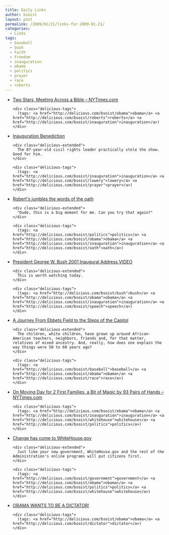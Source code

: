 ```yaml
---
title: Daily Links
author: bsoist
layout: post
permalink: /2009/01/21/links-for-2009-01-21/
categories:
  - Links
tags:
  - baseball
  - bush
  - Faith
  - Freedom
  - inauguration
  - obama
  - politics
  - prayer
  - race
  - roberts
---
```

<ul class="delicious">
  <li>
    <div class="delicious-link">
      <a href="http://www.nytimes.com/2009/01/18/weekinreview/18greenhouse.html?pagewanted=1&_r=1&ref=todayspaper">Two Stars, Meeting Across a Bible &#8211; NYTimes.com</a>
    </div>
    
    <div class="delicious-tags">
      (tags: <a href="http://delicious.com/bsoist/obama">obama</a> <a href="http://delicious.com/bsoist/roberts">roberts</a> <a href="http://delicious.com/bsoist/inauguration">inauguration</a>)
    </div>
  </li>
  
  <li>
    <div class="delicious-link">
      <a href="http://www.washingtonmonthly.com/archives/individual/2009_01/016528.php">Inauguration Benediction</a>
    </div>
    
    <div class="delicious-extended">
      The 87-year-old civil rights leader practically stole the show. Good for him.
    </div>
    
    <div class="delicious-tags">
      (tags: <a href="http://delicious.com/bsoist/inauguration">inauguration</a> <a href="http://delicious.com/bsoist/lowery">lowery</a> <a href="http://delicious.com/bsoist/prayer">prayer</a>)
    </div>
  </li>
  
  <li>
    <div class="delicious-link">
      <a href="http://www.talkingpointsmemo.com/archives/2009/01/dump_that_meme.php">Robert's jumbles the words of the oath</a>
    </div>
    
    <div class="delicious-extended">
      "Dude, this is a big moment for me. Can you try that again?"
    </div>
    
    <div class="delicious-tags">
      (tags: <a href="http://delicious.com/bsoist/politics">politics</a> <a href="http://delicious.com/bsoist/obama">obama</a> <a href="http://delicious.com/bsoist/inauguration">inauguration</a> <a href="http://delicious.com/bsoist/oath">oath</a>)
    </div>
  </li>
  
  <li>
    <div class="delicious-link">
      <a href="http://rncnyc2004.blogspot.com/2009/01/president-george-w-bush-2001-inaugural.html">President George W. Bush 2001 Inaugural Address VIDEO</a>
    </div>
    
    <div class="delicious-extended">
      This is worth watching today.
    </div>
    
    <div class="delicious-tags">
      (tags: <a href="http://delicious.com/bsoist/bush">bush</a> <a href="http://delicious.com/bsoist/obama">obama</a> <a href="http://delicious.com/bsoist/inauguration">inauguration</a> <a href="http://delicious.com/bsoist/speech">speech</a>)
    </div>
  </li>
  
  <li>
    <div class="delicious-link">
      <a href="http://www.nytimes.com/2009/01/18/sports/baseball/18vecsey.html?ref=todayspaper">A Journey From Ebbets Field to the Steps of the Capitol</a>
    </div>
    
    <div class="delicious-extended">
      The children, white children, have grown up around African-American teachers, neighbors, friends and, for that matter, relatives of mixed ancestry. And, really, how does one explain the way things were 50 to 60 years ago?
    </div>
    
    <div class="delicious-tags">
      (tags: <a href="http://delicious.com/bsoist/baseball">baseball</a> <a href="http://delicious.com/bsoist/obama">obama</a> <a href="http://delicious.com/bsoist/race">race</a>)
    </div>
  </li>
  
  <li>
    <div class="delicious-link">
      <a href="http://www.nytimes.com/2009/01/20/us/politics/20move.html?_r=1&ref=politics">On Moving Day for 2 First Families, a Bit of Magic by 93 Pairs of Hands &#8211; NYTimes.com</a>
    </div>
    
    <div class="delicious-tags">
      (tags: <a href="http://delicious.com/bsoist/obama">obama</a> <a href="http://delicious.com/bsoist/inauguration">inauguration</a> <a href="http://delicious.com/bsoist/whitehouse">whitehouse</a> <a href="http://delicious.com/bsoist/politics">politics</a>)
    </div>
  </li>
  
  <li>
    <div class="delicious-link">
      <a href="http://www.whitehouse.gov/blog/change_has_come_to_whitehouse-gov/">Change has come to WhiteHouse.gov</a>
    </div>
    
    <div class="delicious-extended">
      Just like your new government, WhiteHouse.gov and the rest of the Administration's online programs will put citizens first.
    </div>
    
    <div class="delicious-tags">
      (tags: <a href="http://delicious.com/bsoist/government">government</a> <a href="http://delicious.com/bsoist/obama">obama</a> <a href="http://delicious.com/bsoist/politics">politics</a> <a href="http://delicious.com/bsoist/whitehouse">whitehouse</a>)
    </div>
  </li>
  
  <li>
    <div class="delicious-link">
      <a href="http://nomoremister.blogspot.com/2009/01/obama-is-married-to-racist-isnt-citizen.html">OBAMA WANTS TO BE A DICTATOR!</a>
    </div>
    
    <div class="delicious-tags">
      (tags: <a href="http://delicious.com/bsoist/obama">obama</a> <a href="http://delicious.com/bsoist/dictator">dictator</a>)
    </div>
  </li>
</ul>